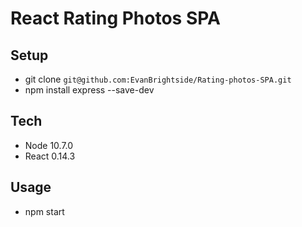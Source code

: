 # React Rating Photos SPA

## Setup
* git clone `git@github.com:EvanBrightside/Rating-photos-SPA.git`
* npm install express --save-dev

## Tech
* Node 10.7.0
* React 0.14.3

## Usage
* npm start
